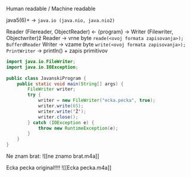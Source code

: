 Human readable / Machine readable

java5(6)+ -> `java.io (java.nio, java.nio2)`

Reader (Filereader, ObjectReader) <- {program} -> Writer (Filewriter, Objectwriter)ž
Reader -> vrne byte
`reade(<ovoj formata zapisovanja>);`
`BufferdReader`
Writer -> vzame byte
`write(<ovoj formata zapisovanja>);`
`PrintWriter` -> println() + zapis primitivov

```java
import java.io.FileWriter;  
import java.io.IOException;  
  
public class JavanskiProgram {  
    public static void main(String[] args) {  
        FileWriter writer;  
        try {  
            writer = new FileWriter("ecka.pecka", true);  
            writer.write(65);  
            writer.write('Ž');  
            writer.close();  
        } catch (IOException e) {  
            throw new RuntimeException(e);  
        }  
    }  
}
```

Ne znam brat:
![[ne znamo brat.m4a]]

Ecka pecka original!!!!
![[Ecka pecka.m4a]]
